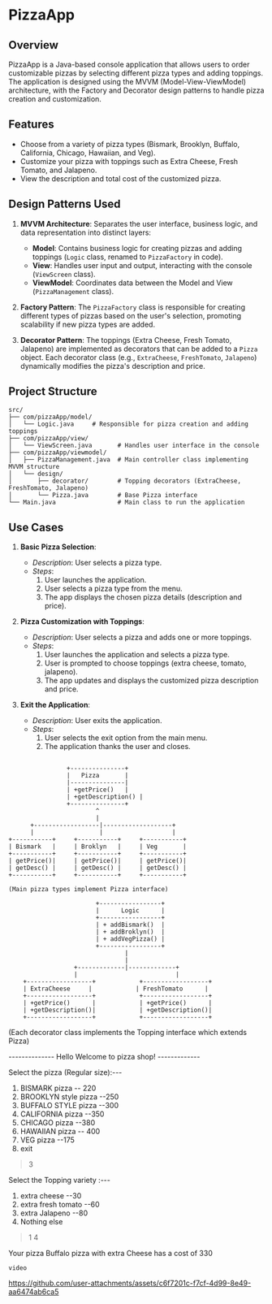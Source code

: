 # PizzaApp

## Overview
PizzaApp is a Java-based console application that allows users to order customizable pizzas by selecting different pizza types and adding toppings. The application is designed using the MVVM (Model-View-ViewModel) architecture, with the Factory and Decorator design patterns to handle pizza creation and customization.

## Features
- Choose from a variety of pizza types (Bismark, Brooklyn, Buffalo, California, Chicago, Hawaiian, and Veg).
- Customize your pizza with toppings such as Extra Cheese, Fresh Tomato, and Jalapeno.
- View the description and total cost of the customized pizza.

## Design Patterns Used
1. **MVVM Architecture**: Separates the user interface, business logic, and data representation into distinct layers:
    - **Model**: Contains business logic for creating pizzas and adding toppings (`Logic` class, renamed to `PizzaFactory` in code).
    - **View**: Handles user input and output, interacting with the console (`ViewScreen` class).
    - **ViewModel**: Coordinates data between the Model and View (`PizzaManagement` class).

2. **Factory Pattern**: The `PizzaFactory` class is responsible for creating different types of pizzas based on the user's selection, promoting scalability if new pizza types are added.

3. **Decorator Pattern**: The toppings (Extra Cheese, Fresh Tomato, Jalapeno) are implemented as decorators that can be added to a `Pizza` object. Each decorator class (e.g., `ExtraCheese`, `FreshTomato`, `Jalapeno`) dynamically modifies the pizza's description and price.

## Project Structure
```plaintext
src/
├── com/pizzaApp/model/
│   └── Logic.java     # Responsible for pizza creation and adding toppings
├── com/pizzaApp/view/
│   └── ViewScreen.java       # Handles user interface in the console
├── com/pizzaApp/viewmodel/
│   ├── PizzaManagement.java  # Main controller class implementing MVVM structure
│   └── design/
│       ├── decorator/        # Topping decorators (ExtraCheese, FreshTomato, Jalapeno)
│       └── Pizza.java        # Base Pizza interface
└── Main.java                 # Main class to run the application
```




## Use Cases

1. **Basic Pizza Selection**:
    - *Description*: User selects a pizza type.
    - *Steps*:
        1. User launches the application.
        2. User selects a pizza type from the menu.
        3. The app displays the chosen pizza details (description and price).

2. **Pizza Customization with Toppings**:
    - *Description*: User selects a pizza and adds one or more toppings.
    - *Steps*:
        1. User launches the application and selects a pizza type.
        2. User is prompted to choose toppings (extra cheese, tomato, jalapeno).
        3. The app updates and displays the customized pizza description and price.

3. **Exit the Application**:
    - *Description*: User exits the application.
    - *Steps*:
        1. User selects the exit option from the main menu.
        2. The application thanks the user and closes.
````

                +---------------+
                |   Pizza       |
                |---------------|
                | +getPrice()   |
                | +getDescription() |
                +---------------+
                        ^
                        |
      +------------------|-------------------+
      |                  |                   |
+-----------+     +-----------+     +-----------+
| Bismark   |     | Broklyn   |     | Veg       |
+-----------+     +-----------+     +-----------+
| getPrice()|     | getPrice()|     | getPrice()|
| getDesc() |     | getDesc() |     | getDesc() |
+-----------+     +-----------+     +-----------+

(Main pizza types implement Pizza interface)

                        +-----------------+
                        |      Logic      |
                        +-----------------+
                        | + addBismark()  |
                        | + addBroklyn()  |
                        | + addVegPizza() |
                        +-----------------+
                                |
                                |
                  +-------------|-------------+
                  |                           |
    +------------------+            +------------------+
    | ExtraCheese     |            | FreshTomato      |
    +------------------+            +------------------+
    | +getPrice()      |            | +getPrice()      |
    | +getDescription()|            | +getDescription()|
    +------------------+            +------------------+
````
(Each decorator class implements the Topping interface which extends Pizza)










-------------- Hello Welcome to pizza shop! -------------

Select the pizza (Regular size):---
1. BISMARK pizza -- 220
2. BROOKLYN style pizza --250
3. BUFFALO STYLE pizza  --300
4. CALIFORNIA pizza  --350
5. CHICAGO pizza  --380
6. HAWAIIAN pizza -- 400
7. VEG pizza  --175
8. exit

> 3

Select the Topping variety :---
1. extra cheese  --30
2. extra fresh tomato  --60  
3. extra Jalapeno  --80 
4. Nothing else

> 1
> 4

Your pizza Buffalo pizza with extra Cheese has a cost of 330


```video```



https://github.com/user-attachments/assets/c6f7201c-f7cf-4d99-8e49-aa6474ab6ca5



